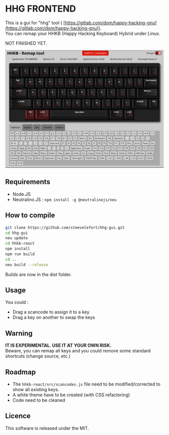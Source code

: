 # HHG FRONTEND

This is a gui for "hhg" tool ( [https://gitlab.com/dom/happy-hacking-gnu](https://gitlab.com/dom/happy-hacking-gnu)).  
You can remap your HHKB (Happy Hacking Keyboard) Hybrid under Linux.

NOT FINISHED YET.  

![](./screenshot.png)

## Requirements

- Node.JS
- Neutralino.JS : `npm install -g @neutralinojs/neu`

## How to compile

```sh
git clone https://github.com/steevelefort/hhg-gui.git
cd hhg-gui
neu update
cd hhkb-react
npm install
npm run build
cd ..
neu build --release
```
Builds are now in the dist folder.

## Usage

You could :
- Drag a scancode to assign it to a key
- Drag a key on another to swap the keys

## Warning

**IT IS EXPERIMENTAL. USE IT AT YOUR OWN RISK.**  
Beware, you can remap all keys and you could remove some standard shortcuts (change source, etc.)

## Roadmap

- The `hhkb-react/src/scancodes.js` file need to be modified/corrected to show all existing keys.
- A white theme have to be created (with CSS refactoring)
- Code need to be cleaned

## Licence

This software is released under the MIT.  




